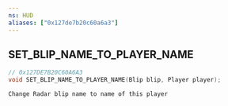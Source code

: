 ```yaml
---
ns: HUD
aliases: ["0x127de7b20c60a6a3"]
---
```

## SET_BLIP_NAME_TO_PLAYER_NAME

```c
// 0x127DE7B20C60A6A3
void SET_BLIP_NAME_TO_PLAYER_NAME(Blip blip, Player player);
```

```
Change Radar blip name to name of this player
```
